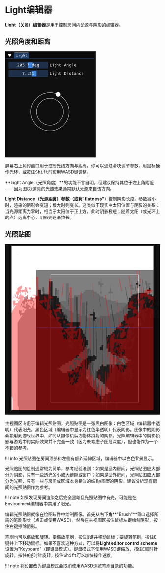 # Light编辑器

**Light（关照）编辑器**是用于控制房间内光源与阴影的编辑器。  

## 光照角度和距离
![光照角度窗口](img/lightangle.png)  

屏幕右上角的窗口用于控制光线方向与距离。你可以通过滑块调节参数，用鼠标操作光环，或按住<kbd>Shift</kbd>时使用WASD键调整。  

**Light Angle（光照角度）**的功能不言自明，但建议保持其位于左上角附近——因为图块/道具的光照效果通常默认光源来自该方向。  

**Light Distance（光源距离）**参数（或称**"flatness"**）控制阴影长度。参数减小时，渲染的阴影会变短；增大时则变长。这类似于现实中太阳位置与阴影的关系：当光源距离为零时，相当于太阳位于正上方，此时阴影极短；随着太阳（或光环上的点）远离中心，阴影则逐渐拉长。  

## 光照贴图
![示例光照贴图](img/lightmap.png)  

主视图区专用于编辑光照贴图，光照贴图是一张黑白图像：白色区域（编辑器中透明）代表阳光，黑色区域（编辑器中显示为红色半透明）代表阴影。图像中的阴影会投射到游戏世界中，如同从摄像机后方物体投射的阴影。光照编辑器中的阴影投影与游戏中的实际效果并不完全一致（因为未考虑子图层深度），但也能作为一个不错的参考。

!!! info
光照贴图在房间顶部和左侧有额外延伸区域，编辑器中以白色背景显示。

光照贴图的绘制通常较为简单，参考经验法则：如果是室内房间，光照贴图应大部分为阴影，只有一些透光的小或大缝隙或窗户；如果是室外房间，光照贴图应大部分为光照，只有一些与房间或区域本身相似的结构/图案的阴影。建议分析现有房间的光照贴图作为参考。

!!! note
如果发现房间渲染之后完全黑暗但光照贴图中有光，可能是在Environment编辑器中禁用了阳光。

编辑光照贴图就像在绘图软件中绘制图像。首先从右下角**"Brush"**窗口选择所需的笔刷形状（点击或使用WASD），然后在主视图区按住鼠标左键绘制阴影，按住右键擦除阴影。

笔刷也可以缩放和旋转。要缩放笔刷，按住<kbd>Q</kbd>键并移动鼠标；要旋转笔刷，按住<kbd>E</kbd>键并上下移动鼠标。如果不喜欢这种方式，可以将**Light editor control scheme**设置为"Keyboard"（即键盘模式）。键盘模式下使用WASD键缩放，按住<kbd>E</kbd>顺时针旋转，按住<kbd>Q</kbd>逆时针旋转，按住<kbd>Shift</kbd>可以加快操作速度。

!!! note
将设置改为键盘模式会取消使用WASD浏览笔刷目录的功能。